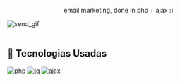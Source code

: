 <p align=center> email marketing, done in php + ajax :)

![send_gif](https://user-images.githubusercontent.com/47280551/62348858-6b6eca00-b4d4-11e9-981c-a6115749d55d.gif)
<br><br>

## 🚀 Tecnologias Usadas 

![php](https://user-images.githubusercontent.com/47280551/66280697-43ae3080-e88e-11e9-86f8-201d32a3ab65.gif)
![jq](https://user-images.githubusercontent.com/47280551/66280701-46a92100-e88e-11e9-811a-26a84186dd79.png)
![ajax](https://user-images.githubusercontent.com/47280551/66280720-5c1e4b00-e88e-11e9-88e9-49b94fbb7da3.png)


<br><br><br> 
